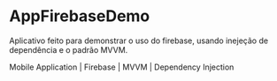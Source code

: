 # AppFirebaseDemo

Aplicativo feito para demonstrar o uso do firebase, usando inejeção de dependência e o padrão MVVM.

Mobile Application | Firebase | MVVM | Dependency Injection
